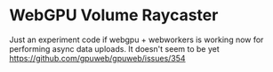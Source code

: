 # WebGPU Volume Raycaster

Just an experiment code if webgpu + webworkers is working now
for performing async data uploads. It doesn't seem to be yet
https://github.com/gpuweb/gpuweb/issues/354

